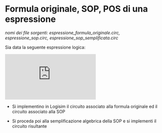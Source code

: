 # Formula originale, SOP, POS di una espressione

*nomi dei file sorgenti: espressione_formula_originale.circ, espressione_sop.circ, espressione_sop_semplificata.circ*

Sia data la seguente espressione logica:

![alt text](https://latex.codecogs.com/gif.latex?%5Clarge%20X%20%3D%20A%28A%20&plus;%20%5Clnot%20B%29%28B&plus;C%29%20&plus;%20%5Clnot%20BD)

- Si implementino in Logisim il circuito associato alla formula originale ed il circuito associato alla SOP

- Si proceda poi alla semplificazione algebrica della SOP e si implementi il circuito risultante
